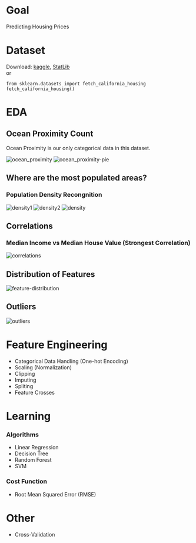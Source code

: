 # Goal
Predicting Housing Prices
# Dataset
Download: [kaggle](https://www.kaggle.com/camnugent/california-housing-prices), [StatLib](http://lib.stat.cmu.edu/datasets/houses.zip)  
or
```
from sklearn.datasets import fetch_california_housing
fetch_california_housing()
```
# EDA
## Ocean Proximity Count
Ocean Proximity is our only categorical data in this dataset.

![ocean_proximity](https://user-images.githubusercontent.com/17769927/138718362-f419fed8-b34c-41cb-9cb2-09f3ce13e5e5.png)
![ocean_proximity-pie](https://user-images.githubusercontent.com/17769927/138718371-c17dede1-247e-4090-b54f-6d650121d9cb.png)


## Where are the most populated areas?
### Population Density Recongnition
![density1](https://user-images.githubusercontent.com/17769927/138718413-3e29fa00-2f4f-4967-a752-39ce56fb455b.png)
![density2](https://user-images.githubusercontent.com/17769927/138718424-6f6cd0c6-c5a6-4442-a058-80968fc29035.png)
![density](https://user-images.githubusercontent.com/17769927/138718446-ca1aab50-45b3-4094-86ef-bcb9a4fb07fc.png)


## Correlations

### Median Income vs Median House Value (Strongest Correlation)
![correlations](https://user-images.githubusercontent.com/17769927/138719144-34f2ed03-e332-4646-811b-3569a8d5f7ae.png)

## Distribution of Features
![feature-distribution](https://user-images.githubusercontent.com/17769927/138719163-09cf03d6-64e9-409e-b647-66529e2abb73.png)

## Outliers
![outliers](https://user-images.githubusercontent.com/17769927/138719182-5addddd8-398f-4cb5-9bd7-b293820d9ff2.png)

# Feature Engineering
* Categorical Data Handling (One-hot Encoding)
* Scaling (Normalization)
* Clipping
* Imputing
* Spliting
* Feature Crosses

# Learning
### Algorithms
* Linear Regression
* Decision Tree
* Random Forest
* SVM
### Cost Function
* Root Mean Squared Error (RMSE)

# Other
* Cross-Validation

